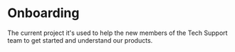 # Onboarding

The current project it's used to help the new members of the Tech Support team to get started and understand our products.
